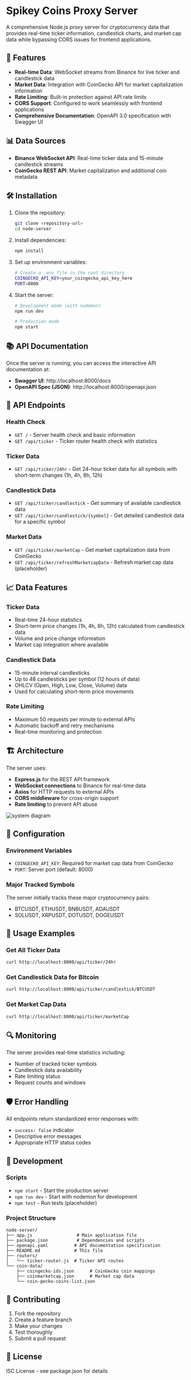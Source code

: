 # Spikey Coins Proxy Server

A comprehensive Node.js proxy server for cryptocurrency data that provides real-time ticker information, candlestick charts, and market cap data while bypassing CORS issues for frontend applications.

## 🚀 Features

- **Real-time Data**: WebSocket streams from Binance for live ticker and candlestick data
- **Market Data**: Integration with CoinGecko API for market capitalization information
- **Rate Limiting**: Built-in protection against API rate limits
- **CORS Support**: Configured to work seamlessly with frontend applications
- **Comprehensive Documentation**: OpenAPI 3.0 specification with Swagger UI

## 📊 Data Sources

- **Binance WebSocket API**: Real-time ticker data and 15-minute candlestick streams
- **CoinGecko REST API**: Market capitalization and additional coin metadata

## 🛠️ Installation

1. Clone the repository:

   ```bash
   git clone <repository-url>
   cd node-server
   ```

2. Install dependencies:

   ```bash
   npm install
   ```

3. Set up environment variables:

   ```bash
   # Create a .env file in the root directory
   COINGECKO_API_KEY=your_coingecko_api_key_here
   PORT=8000
   ```

4. Start the server:

   ```bash
   # Development mode (with nodemon)
   npm run dev

   # Production mode
   npm start
   ```

## 📚 API Documentation

Once the server is running, you can access the interactive API documentation at:

- **Swagger UI**: http://localhost:8000/docs
- **OpenAPI Spec (JSON)**: http://localhost:8000/openapi.json

## 🔗 API Endpoints

### Health Check

- `GET /` - Server health check and basic information
- `GET /api/ticker` - Ticker router health check with statistics

### Ticker Data

- `GET /api/ticker/24hr` - Get 24-hour ticker data for all symbols with short-term changes (1h, 4h, 8h, 12h)

### Candlestick Data

- `GET /api/ticker/candlestick` - Get summary of available candlestick data
- `GET /api/ticker/candlestick/{symbol}` - Get detailed candlestick data for a specific symbol

### Market Data

- `GET /api/ticker/marketCap` - Get market capitalization data from CoinGecko
- `GET /api/ticker/refreshMarketcapData` - Refresh market cap data (placeholder)

## 📈 Data Features

### Ticker Data

- Real-time 24-hour statistics
- Short-term price changes (1h, 4h, 8h, 12h) calculated from candlestick data
- Volume and price change information
- Market cap integration where available

### Candlestick Data

- 15-minute interval candlesticks
- Up to 48 candlesticks per symbol (12 hours of data)
- OHLCV (Open, High, Low, Close, Volume) data
- Used for calculating short-term price movements

### Rate Limiting

- Maximum 50 requests per minute to external APIs
- Automatic backoff and retry mechanisms
- Real-time monitoring and protection

## 🏗️ Architecture

The server uses:

- **Express.js** for the REST API framework
- **WebSocket connections** to Binance for real-time data
- **Axios** for HTTP requests to external APIs
- **CORS middleware** for cross-origin support
- **Rate limiting** to prevent API abuse

![system diagram](./assets/system-diagram.png "System Diagram")

## 🔧 Configuration

### Environment Variables

- `COINGECKO_API_KEY`: Required for market cap data from CoinGecko
- `PORT`: Server port (default: 8000)

### Major Tracked Symbols

The server initially tracks these major cryptocurrency pairs:

- BTCUSDT, ETHUSDT, BNBUSDT, ADAUSDT
- SOLUSDT, XRPUSDT, DOTUSDT, DOGEUSDT

## 🚦 Usage Examples

### Get All Ticker Data

```bash
curl http://localhost:8000/api/ticker/24hr
```

### Get Candlestick Data for Bitcoin

```bash
curl http://localhost:8000/api/ticker/candlestick/BTCUSDT
```

### Get Market Cap Data

```bash
curl http://localhost:8000/api/ticker/marketCap
```

## 🔍 Monitoring

The server provides real-time statistics including:

- Number of tracked ticker symbols
- Candlestick data availability
- Rate limiting status
- Request counts and windows

## 🛡️ Error Handling

All endpoints return standardized error responses with:

- `success: false` indicator
- Descriptive error messages
- Appropriate HTTP status codes

## 📝 Development

### Scripts

- `npm start` - Start the production server
- `npm run dev` - Start with nodemon for development
- `npm test` - Run tests (placeholder)

### Project Structure

```
node-server/
├── app.js                 # Main application file
├── package.json           # Dependencies and scripts
├── openapi.yaml          # API documentation specification
├── README.md             # This file
├── routers/
│   └── ticker-router.js  # Ticker API routes
└── coin-data/
    ├── coingecko-ids.json      # CoinGecko coin mappings
    ├── coinmarketcap.json      # Market cap data
    └── coin-gecko-coins-list.json
```

## 🤝 Contributing

1. Fork the repository
2. Create a feature branch
3. Make your changes
4. Test thoroughly
5. Submit a pull request

## 📄 License

ISC License - see package.json for details
